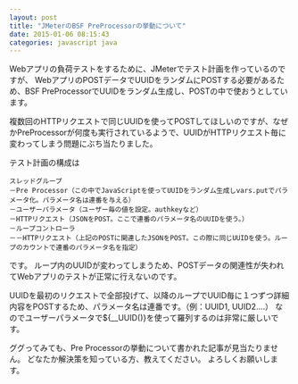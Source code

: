 ```yaml
---
layout: post
title: "JMeterのBSF PreProcessorの挙動について"
date: 2015-01-06 08:15:43
categories: javascript java
---
```

<p>Webアプリの負荷テストをするために、JMeterでテスト計画を作っているのですが、
WebアプリのPOSTデータでUUIDをランダムにPOSTする必要があるため、BSF PreProcessorでUUIDをランダム生成し、POSTの中で使おうとしています。</p>

<p>複数回のHTTPリクエストで同じUUIDを使ってPOSTしてほしいのですが、なぜかPreProcessorが何度も実行されているようで、UUIDがHTTPリクエスト毎に変わってしまう問題にぶち当たりました。</p>

<p>テスト計画の構成は</p>

<pre><code>スレッドグループ
－Pre Processor（この中でJavaScriptを使ってUUIDをランダム生成しvars.putでパラメータ化。パラメータ名は連番を与える）
－ユーザーパラメータ（ユーザー毎の値を設定。authkeyなど）
－HTTPリクエスト（JSONをPOST。ここで連番のパラメータ名のUUIDを使う。）
－ループコントローラ
－－HTTPリクエスト（上記のPOSTに関連したJSONをPOST。この際に同じUUIDを使う。ループのカウントで連番のパラメータ名を指定）
</code></pre>

<p>です。
ループ内のUUIDが変わってしまうため、POSTデータの関連性が失われてWebアプリのテストが正常に行えないのです。</p>

<p>UUIDを最初のリクエストで全部投げて、以降のループでUUID毎に１つずつ詳細内容をPOSTするため、パラメータ名は連番です。（例：UUID1, UUID2....）
なのでユーザーパラメータで${__UUID()}を使って羅列するのは非常に厳しいです。</p>

<p>ググってみても、Pre Processorの挙動について書かれた記事が見当たりません。
どなたか解決策を知っている方、教えてください。
よろしくお願いします。</p>
